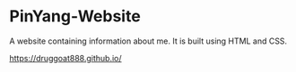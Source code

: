 # PinYang-Website

A website containing information about me. It is built using HTML and CSS.

https://druggoat888.github.io/
